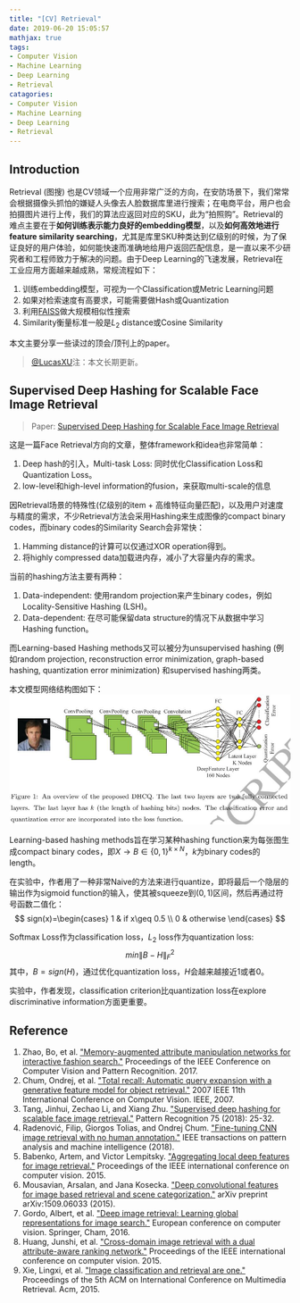 ```yaml
---
title: "[CV] Retrieval"
date: 2019-06-20 15:05:57
mathjax: true
tags:
- Computer Vision
- Machine Learning
- Deep Learning
- Retrieval
catagories:
- Computer Vision
- Machine Learning
- Deep Learning
- Retrieval
---
```

## Introduction
Retrieval (图搜) 也是CV领域一个应用非常广泛的方向，在安防场景下，我们常常会根据摄像头抓怕的嫌疑人头像去人脸数据库里进行搜索；在电商平台，用户也会拍摄图片进行上传，我们的算法应返回对应的SKU，此为“拍照购”。Retrieval的难点主要在于**如何训练表示能力良好的embedding模型**，以及**如何高效地进行feature similarity searching**，尤其是库里SKU种类达到亿级别的时候，为了保证良好的用户体验，如何能快速而准确地给用户返回匹配信息，是一直以来不少研究者和工程师致力于解决的问题。由于Deep Learning的飞速发展，Retrieval在工业应用方面越来越成熟，常规流程如下：
1. 训练embedding模型，可视为一个Classification或Metric Learning问题
2. 如果对检索速度有高要求，可能需要做Hash或Quantization
3. 利用[FAISS](https://github.com/facebookresearch/faiss)做大规模相似性搜索
4. Similarity衡量标准一般是$L_2$ distance或Cosine Similarity

本文主要分享一些读过的顶会/顶刊上的paper。

> [@LucasXU](https://www.zhihu.com/people/xulu-0620/activities)注：本文长期更新。


## Supervised Deep Hashing for Scalable Face Image Retrieval
> Paper: [Supervised Deep Hashing for Scalable Face Image Retrieval](https://www.sciencedirect.com/science/article/abs/pii/S0031320317301383)

这是一篇Face Retrieval方向的文章，整体framework和idea也非常简单：
1. Deep hash的引入，Multi-task Loss: 同时优化Classification Loss和Quantization Loss。
2. low-level和high-level information的fusion，来获取multi-scale的信息

因Retrieval场景的特殊性(亿级别的item + 高维特征向量匹配)，以及用户对速度与精度的需求，不少Retrieval方法会采用Hashing来生成图像的compact binary codes，而binary codes的Similarity Search会非常快：
1. Hamming distance的计算可以仅通过XOR operation得到。
2. 将highly compressed data加载进内存，减小了大容量内存的需求。

当前的hashing方法主要有两种：
1. Data-independent: 使用random projection来产生binary codes，例如Locality-Sensitive Hashing (LSH)。
2. Data-dependent: 在尽可能保留data structure的情况下从数据中学习Hashing function。

而Learning-based Hashing methods又可以被分为unsupervised hashing (例如random projection, reconstruction error minimization, graph-based hashing, quantization error minimization) 和supervised hashing两类。

本文模型网络结构图如下：  
![DHCQ](https://raw.githubusercontent.com/lucasxlu/blog/master/source/_posts/cv-retrieval/DHCQ.jpg)

Learning-based hashing methods旨在学习某种hashing function来为每张图生成compact binary codes，即$X\to B\in \{0,1\}^{k\times N}$，$k$为binary codes的length。

在实验中，作者用了一种非常Naive的方法来进行quantize，即将最后一个隐层的输出作为sigmoid function的输入，使其被squeeze到$(0, 1)$区间，然后再通过符号函数二值化：
$$
sign(x)=\begin{cases}
    1 & if x\geq 0.5 \\
    0 & otherwise
\end{cases}
$$

Softmax Loss作为classification loss，$L_2$ loss作为quantization loss:
$$
min \|B-H\|_F^2
$$
其中，$B=sign(H)$，通过优化quantization loss，$H$会越来越接近1或者0。

实验中，作者发现，classification criterion比quantization loss在explore discriminative information方面更重要。



## Reference
1. Zhao, Bo, et al. ["Memory-augmented attribute manipulation networks for interactive fashion search."](http://openaccess.thecvf.com/content_cvpr_2017/papers/Zhao_Memory-Augmented_Attribute_Manipulation_CVPR_2017_paper.pdf) Proceedings of the IEEE Conference on Computer Vision and Pattern Recognition. 2017.
2. Chum, Ondrej, et al. ["Total recall: Automatic query expansion with a generative feature model for object retrieval."](http://www.robots.ox.ac.uk/~vgg/publications-new/Public/2007/Chum07b/chum07b.pdf) 2007 IEEE 11th International Conference on Computer Vision. IEEE, 2007.
3. Tang, Jinhui, Zechao Li, and Xiang Zhu. ["Supervised deep hashing for scalable face image retrieval."](https://www.sciencedirect.com/science/article/abs/pii/S0031320317301383) Pattern Recognition 75 (2018): 25-32.
4. Radenović, Filip, Giorgos Tolias, and Ondrej Chum. ["Fine-tuning CNN image retrieval with no human annotation."](https://arxiv.org/pdf/1711.02512) IEEE transactions on pattern analysis and machine intelligence (2018).
5. Babenko, Artem, and Victor Lempitsky. ["Aggregating local deep features for image retrieval."](http://openaccess.thecvf.com/content_iccv_2015/papers/Babenko_Aggregating_Local_Deep_ICCV_2015_paper.pdf) Proceedings of the IEEE international conference on computer vision. 2015.
6. Mousavian, Arsalan, and Jana Kosecka. ["Deep convolutional features for image based retrieval and scene categorization."](https://arxiv.org/pdf/1509.06033.pdf) arXiv preprint arXiv:1509.06033 (2015).
7. Gordo, Albert, et al. ["Deep image retrieval: Learning global representations for image search."](https://arxiv.org/pdf/1604.01325) European conference on computer vision. Springer, Cham, 2016.
8. Huang, Junshi, et al. ["Cross-domain image retrieval with a dual attribute-aware ranking network."](https://www.cv-foundation.org/openaccess/content_iccv_2015/papers/Huang_Cross-Domain_Image_Retrieval_ICCV_2015_paper.pdf) Proceedings of the IEEE international conference on computer vision. 2015.
9. Xie, Lingxi, et al. ["Image classification and retrieval are one."](http://bigml.cs.tsinghua.edu.cn/~lingxi/PDFs/Xie_ICMR15_ONE.pdf) Proceedings of the 5th ACM on International Conference on Multimedia Retrieval. Acm, 2015.